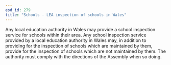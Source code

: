 ```yaml
---
esd_id: 279
title: "Schools - LEA inspection of schools in Wales"
---
```


Any local education authority in Wales may provide a school inspection service for schools within their area.  Any school inspection service provided by a local education authority in Wales may, in addition to providing for the inspection of schools which are maintained by them, provide for the inspection of schools which are not maintained by them.  The authority must comply with the directions of the Assembly when so doing.

